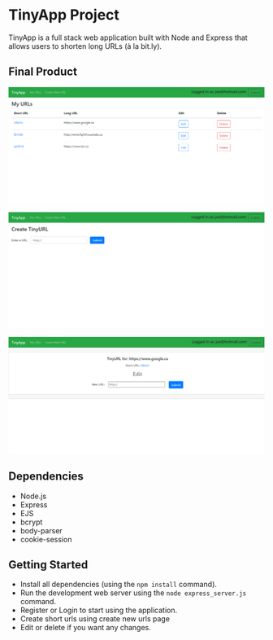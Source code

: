 # TinyApp Project

TinyApp is a full stack web application built with Node and Express that allows users to shorten long URLs (à la bit.ly).

## Final Product

!["Your urls"](https://github.com/AyeshaShaharyar/tinyapp/blob/master/docs/urls-page.png?raw=true)

!["Create a new url"](https://github.com/AyeshaShaharyar/tinyapp/blob/master/docs/create-new-url-page.png?raw=true)

!["Edit your created url"](https://github.com/AyeshaShaharyar/tinyapp/blob/master/docs/edit-url-page.png?raw=true)

## Dependencies

- Node.js
- Express
- EJS
- bcrypt
- body-parser
- cookie-session

## Getting Started

- Install all dependencies (using the `npm install` command).
- Run the development web server using the `node express_server.js` command.
- Register or Login to start using the application.
- Create short urls using create new urls page
- Edit or delete if you want any changes.